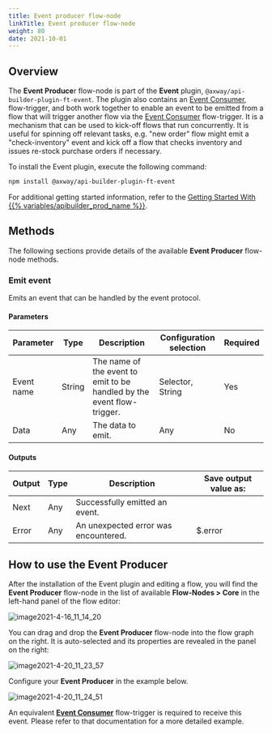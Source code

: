```yaml
---
title: Event producer flow-node
linkTitle: Event producer flow-node
weight: 80
date: 2021-10-01
---
```


## Overview

The **Event Produce**r flow-node is part of the **Event** plugin, `@axway/api-builder-plugin-ft-event`. The plugin also contains an [Event Consumer](/docs/developer_guide/flows/flow_triggers/event_consumer_flow_trigger/), flow-trigger, and both work together to enable an event to be emitted from a flow that will trigger another flow via the [Event Consumer](/docs/developer_guide/flows/flow_triggers/event_consumer_flow_trigger/) flow-trigger. It is a mechanism that can be used to kick-off flows that run concurrently. It is useful for spinning off relevant tasks, e.g. "new order" flow might emit a "check-inventory" event and kick off a flow that checks inventory and issues re-stock purchase orders if necessary.

To install the Event plugin, execute the following command:

```bash
npm install @axway/api-builder-plugin-ft-event
```

For additional getting started information, refer to the [Getting Started With {{% variables/apibuilder_prod_name %}}](/docs/getting_started/).

## Methods

The following sections provide details of the available **Event Producer** flow-node methods.

### Emit event

Emits an event that can be handled by the event protocol.

#### Parameters

| Parameter | Type | Description | Configuration selection | Required |
| --- | --- | --- | --- | --- |
| Event name | String | The name of the event to emit to be handled by the event flow-trigger. | Selector, String | Yes |
| Data | Any | The data to emit. | Any | No |

#### Outputs

| Output | Type | Description | Save output value as: |
| --- | --- | --- | --- |
| Next | Any | Successfully emitted an event. |  |
| Error | Any | An unexpected error was encountered. | $.error |

## How to use the Event Producer

After the installation of the Event plugin and editing a flow, you will find the **Event Producer** flow-node in the list of available **Flow-Nodes > Core** in the left-hand panel of the flow editor:

![image2021-4-16_11_14_20](/Images/image2021_4_16_11_14_20.png)

You can drag and drop the **Event Producer** flow-node into the flow graph on the right. It is auto-selected and its properties are revealed in the panel on the right:

![image2021-4-20_11_23_57](/Images/image2021_4_20_11_23_57.png)

Configure your **Event Producer** in the example below.

![image2021-4-20_11_24_51](/Images/image2021_4_20_11_24_51.png)

An equivalent **[Event Consumer](/docs/developer_guide/flows/flow_triggers/event_consumer_flow_trigger/)** flow-trigger is required to receive this event. Please refer to that documentation for a more detailed example.
